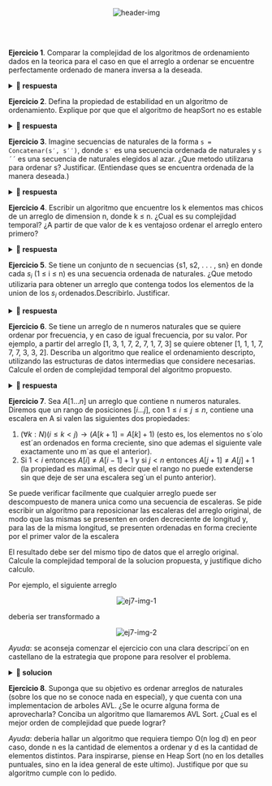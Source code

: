 <p align="center">
  <img src="image.png" alt="header-img"/>
</p>

<br>
<br>

<!--
![alt text](image.png)
# Sorting 
### Guia 8 
-->


**Ejercicio 1**. Comparar la complejidad de los algoritmos de ordenamiento dados en la teorica
para el caso en que el arreglo a ordenar se encuentre perfectamente ordenado de manera
inversa a la deseada.

<details><summary><b>📖 respuesta</b></summary>
<hr>

Habria que usar un algoritmo __no-estable__, con la menor complejidad posible.
Se podria usar Quick-Sort por que es no-estable y su complejidad es O(n*n) en el peor caso.
Pero como sabemos que estan ordenados de forma inversa, podemos saber donde esta la mediana,
por ende la complejidad cambia a su mejor caso que es O(n log n)

<hr>
</details>

**Ejercicio 2**. Defina la propiedad de estabilidad en un algoritmo de ordenamiento. Explique por que 
que el algoritmo de heapSort no es estable

<details><summary><b>📖 respuesta</b></summary>
<hr>

La estabilidad en los algoritmos de ordenamiento significa que, cuando se aplica el algoritmo, 
dos elementos con el mismo valor mantienen su orden relativo en la secuencia. Esto es útil en 
la práctica para realizar ordenamientos con múltiples criterios sin perder el orden previamente establecido.

Por ejemplo, es posible ordenar una lista primero por un criterio secundario y luego
por un criterio principal. Gracias a la estabilidad, el orden final reflejará 
ambos criterios: el principal, y en caso de empate, el secundario. En cambio, si el algoritmo no es estable,
el ordenamiento previo podría perderse, dejando solo el orden del último criterio aplicado.

El heap mantiene el min o max en el tope, al reconstruir el heap podria perderse el orden relativo
de los elementos.

<hr>
</details>


**Ejercicio 3**. Imagine secuencias de naturales de la forma `s = Concatenar(s′, s′′)`, donde `s′` 
es una secuencia ordenada de naturales y  `s´´` es una secuencia de naturales elegidos al azar. 
¿Que metodo utilizarıa para ordenar s? 
Justificar. (Entiendase ques se encuentra ordenada de la manera deseada.)

<details><summary><b>📖 respuesta</b></summary>
<hr>

Uso MergeSort con una complejidad O(n log n), porque al estar ordenada s' nose
realiza ninguna operacion adicional, y se ordena s'' y luego se hace un merge (se concatena) con s'. 


__Complejidad__: `O(n^2)`

<hr>
</details>


**Ejercicio 4**. Escribir un algoritmo que encuentre los k elementos mas chicos de un arreglo de dimension n, donde k ≤ n.
¿Cual es su complejidad temporal? ¿A partir de que valor de k es ventajoso ordenar el arreglo entero primero?

<details><summary><b>📖 respuesta</b></summary>
<hr>

```
encontrar_kelems_MasChivos(in s: int, k: int)
   // varias opciones
   array_ordenado = mergeSort(s) 
   // array_ordenado = heapSort(s)

   res = new Array(k)
   for(int i=0, i<k, i++)
       res[i] = array_ordenado[i]
   end for
   return res

```

sea __m__ la complejidad del algoritmo de ordenamiento elegido

__Complejidad__: O(k) + O(m)  = O(k) + O(n log n) = O (k + n log n) 

como el loop es O(k), para k >= n/2 ,resulta mas ventajoso, si k fuese n entonces la complejidad :
O(n) + O(n log n) = O (n log n)`

<hr>
</details>



**Ejercicio 5**. Se tiene un conjunto de n secuencias {s1, s2, . . . , sn} en donde cada $s_{i}$ (1 ≤ i ≤ n) es una secuencia ordenada de naturales. ¿Que metodo utilizaria para obtener un arreglo que contenga todos los elementos de la union de los $s_{i}$ ordenados.Describirlo. Justificar.

<details><summary><b>📖 respuesta</b></summary>
<hr>

Como cada $s_{i}$ esta ordenado sabemos $s_{i}[0]$ seran los elementos mas chicos
y los siguiente $s_{i}[1]$ asi hasta $s_{i}[n]$

1. Sacamos el primer elemento de $s_{i}$ y lo insertamos en un min-heap
2. Sacamos el minimo del min-heap
3. Insertamos la siguiente ronda de $s_{i}$ en el min-heap
4. Sacamos el minimo del min-heap y repetimos hasta que el min heap quede vacio

<hr>
</details>


**Ejercicio 6**. Se tiene un arreglo de n numeros naturales que se quiere ordenar por frecuencia, y en caso de igual frecuencia, por su valor. Por ejemplo, a partir del arreglo [1, 3, 1, 7, 2, 7, 1, 7, 3] se quiere obtener [1, 1, 1, 7, 7, 7, 3, 3, 2]. Describa un algoritmo que realice el ordenamiento descripto, utilizando las estructuras de datos intermedias que considere necesarias.
Calcule el orden de complejidad temporal del algoritmo propuesto.

<details><summary><b>📖 respuesta</b></summary>
<hr>

__OrdenarPorFrecuencia__:

0. creo un diccionario res = dictAVL<valor, frecuencia>   // O(1)
1. recorro toda el array de entrada, en cada iteracion pregunto: // O(n log n)
     - si valor __esta__ en res, incremento su `frecuencia`             // O(log n)
     - si valor __no esta__ en res, lo defino con `frecuencia = 0`      // O(log n)
2. con un iterador, itero y convierto el res en un array de tuplas    // O(n log n)
3. Ordeno por segunda componente con mergeSort // O(n log n)
4. Ordeno por primera componente con mergeSort // O(n log n)  

__complejidad__: O(nlog n)

**nota**: No se puede usar counting sort , pues cada elem en principio no esta acotado.
usar counting-sort resultaria en crear un array de n posiciones.

<hr>
</details>


**Ejercicio 7**. Sea $A[1 . . . n]$ un arreglo que contiene n numeros naturales. Diremos que un rango de posiciones $[i . . . j]$, con $1 ≤ i ≤ j ≤ n$, contiene una escalera en A si valen las siguientes dos propiedades:
1. $(\forall k : N)(i ≤ k < j) \rightarrow (A[k + 1] = A[k] + 1)$ (esto es, los elementos no s´olo est´an ordenados en forma creciente, sino que ademas el siguiente vale exactamente uno m´as que el anterior).
2. Si $1 < i$ entonces $A[i] \neq A[i − 1] + 1$ y si $j < n$ entonces $A[j + 1] \neq A[j] + 1$ (la propiedad es maximal, es decir que el rango no puede extenderse sin que deje de ser una escalera seg´un el punto anterior).

Se puede verificar facilmente que cualquier arreglo puede ser descompuesto de manera unica como una secuencia de escaleras. Se pide escribir un algoritmo para reposicionar las escaleras del arreglo original, de modo que las mismas se presenten en orden decreciente de longitud y, para las de la misma longitud, se presenten ordenadas en forma creciente por el primer valor de la escalera

El resultado debe ser del mismo tipo de datos que el arreglo original. Calcule la complejidad temporal de la solucion propuesta, y justifique dicho calculo.

Por ejemplo, el siguiente arreglo

<p align="center">
  <img src="image-1.png" alt="ej7-img-1"/>
</p>

deberia ser transformado a

<p align="center">
  <img src="image-2.png" alt="ej7-img-2"/>
</p>

*Ayuda*: se aconseja comenzar el ejercicio con una clara descripci´on en castellano de la estrategia que propone para resolver
el problema.


<details><summary><b>📖 solucion</b></summary>
<hr>


__Algoritmo__:

0. creo un array de tuplas <primerValor, largoEscalera> , 
  el tamaño de dicho array en la cantidad de Escalera
1. iterar sobre el array de entrada
   - si es otra escalera:
     - agrego al array de tuplas <primerValor, largoEscalera>
     - actualizo primerValor, seteo largoEscalera = 0
   - si no es otra escalera:
     - incremento largoEscalera
2. ordenar con mergeSort() por primera componente
3. ordenar con mergeSort() por segunda componente
4. Crear un arreglo res con el mismo tamaño que el arreglo original 
5. Para cada tupla (primerValor, largoEscalera) en el arreglo ordenado escaleras:
   - Se asignan los valores de la escalera en el arreglo res, 
    empezando desde la posición indicada por el primerValor, y rellenando hasta el final
    de la escalera (según el largoEscalera).
         

__Complejidad__ = O(n log n)

```
OrdenarPorFrecuencia(in a: array<int>)

  // armar tuplas  O(n)

  arrEscaleras = new array( cantidadEscaleras() )  // 0(1) + O(n)
  primero = a[0], largo = 0
  k=0

  for (i=0; i < a.size; i++ )      // O(n)
    if a[i+1] == a[i]+1 
      largo ++
    else                         // O(1)
      arrEscaleras[k]= (primero, largo)  
      primero = a[largo+1]
      largo=0
      k++
  endfor    

  // ordenar tuplas  O(nlog n)
 
  mergeSort(arrEscaleras) // por primer componente     // O(n log n)
  mergeSort(arrEscaleras) // por segunda coomponente   // O(n log n)

  // recontruir array original ordenado     O(n)

  res = new array(a.size)
  indice = 0
  for (primero, largo) in  arrEscaleras           
    i = 0
    while i < largo                              
      res[indice] = primero + i
      i ++
      indice ++
    endwhile
  return res
```


__Porque reconstruir el array ordenado es O(n)__

Hay dos casos:
1. en el peor caso hay n escaleras lo que implica que el largo de cada escalera es 1
entonces el loop exterior es O(n) y el interior es O(1).
2. en el peor caso el largo de la escalera es n, lo que implica que hay solo una escalera.
entonces el loop exterior es O(1) y el interior es O(n)


__NOTA__: como la complejidad de mergeSort es (n log n), podria usar listaEnlazada o DicLOG en
lugar de arrays por todos lados.

<hr>
</details>


**Ejercicio 8**. Suponga que su objetivo es ordenar arreglos de naturales (sobre los que no se conoce nada en especial), y que cuenta con una implementacion de arboles AVL. ¿Se le ocurre alguna forma de aprovecharla? Conciba un algoritmo que llamaremos AVL Sort. ¿Cual es el mejor orden de complejidad que puede lograr?

*Ayuda*: deberia hallar un algoritmo que requiera tiempo O(n log d) en peor caso, donde n es la cantidad de elementos a ordenar y d es la cantidad de elementos distintos. Para inspirarse, piense en Heap Sort (no en los detalles puntuales, sino en la idea general de este ultimo).
Justifique por que su algoritmo cumple con lo pedido.

